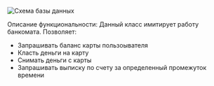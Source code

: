 ![Схема базы данных](https://github.com/AlexVorobiev001/New-SkillFactoryFinalProject/raw/master/https://drive.google.com/file/d/10CXurqdG7jZYmG86xSKtK2pkwfHYF3BM/view?usp=sharing/image.png)

Описание функциональности:
Данный класс имитирует работу банкомата.
Позволяет:
- Запрашивать баланс карты пользоывателя
- Класть деньги на карту
- Снимать деньги с карты
- Запрашивать выписку по счету за определенный промежуток времени
